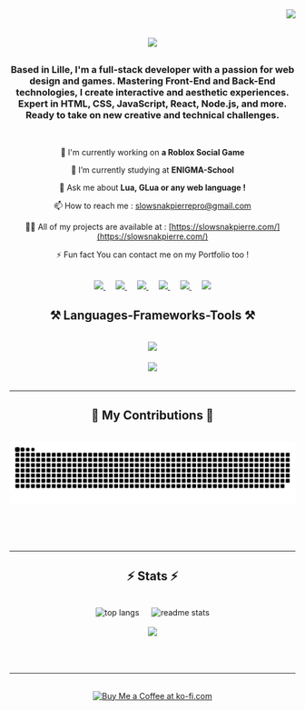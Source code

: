 <img align="right" src="https://visitor-badge.laobi.icu/badge?page_id=SlowSnakPierre.SlowSnakPierre" />

<h1 align="center">
  <img src="https://readme-typing-svg.herokuapp.com?font=Righteous&size=35&center=true&vCenter=true&width=500&height=70&duration=4000&lines=%F0%9F%91%8B+Hi+There+!;I'm+SlowSnakPierre;I'm+a+FullStack+Developper;FiveM+Developper;And+Roblox+Developper+!" />
</h1>

<h3 align="center">
  Based in Lille, I'm a full-stack developer with a passion for web design and games. Mastering Front-End and Back-End technologies, I create interactive and aesthetic experiences. Expert in HTML, CSS, JavaScript, React, Node.js, and more. Ready to take on new creative and technical challenges.
</h3>

<br />

<div align="center">

🔭 I'm currently working on **a Roblox Social Game**

🌱 I’m currently studying at **ENIGMA-School**

💬 Ask me about **Lua, GLua or any web language !**

📫 How to reach me : [slowsnakpierrepro@gmail.com](mailto://slowsnakpierrepro@gmail.com)

👨‍💻 All of my projects are available at : [https://slowsnakpierre.com/](https://slowsnakpierre.com/)

⚡ Fun fact You can contact me on my Portfolio too !

</div>
<br>
<div align="center">
  <a href="https://www.youtube.com/@slowsnakpierre" target="_blank">
    <img src="https://img.shields.io/badge/YouTube-FF0000?style=for-the-badge&logo=youtube&logoColor=white" />
  </a>&emsp;
  <a href="https://www.twitch.tv/devslowsnakpierre" target="_blank">
    <img src="https://img.shields.io/badge/Twitch-9146FF?style=for-the-badge&logo=twitch&logoColor=white" />
  </a>&emsp;
  <a href="https://discord.gg/TDCan9U9UA" target="_blank">
    <img src="https://img.shields.io/badge/Discord-5865F2?style=for-the-badge&logo=discord&logoColor=white" />
  </a>&emsp;
  <a href="https://twitter.com/slowsnakpi95886" target="_blank">
    <img src="https://img.shields.io/badge/Twitter-1DA1F2?style=for-the-badge&logo=twitter&logoColor=white" />
  </a>&emsp;
  <a href="mailto:slowsnakpierrepro@gmail.com">
    <img src="https://img.shields.io/badge/Gmail-333333?style=for-the-badge&logo=gmail&logoColor=red" />
  </a>&emsp;
  <a href="https://slowsnakpierre.com/" target="_blank">
     <img src="https://img.shields.io/badge/Portfolio-FF1B2D?style=for-the-badge&logo=todoist&logoColor=white" />
  </a>
</div>

<h2 align="center">⚒️ Languages-Frameworks-Tools ⚒️</h2>
<br/>
<div align="center">
    <img src="https://skillicons.dev/icons?i=react,html,css,vscode,github,figma,tailwind,git,lua" />
    <br />
    <br />
    <img src="https://skillicons.dev/icons?i=nodejs,python,javascript,typescript,express,c,java,nextjs,mysql" /><br>
</div>

<br/>
<hr/>

<div align="center">
  <h2>🐍 My Contributions 🐍</h2>
  <br>
  <img alt="snake eating my contributions" src="https://raw.githubusercontent.com/slowsnakpierre/slowsnakpierre/output/github-contribution-grid-snake.svg" />
  
  <br/><br/><br/>
</div>

<hr/>

<h2 align="center">⚡ Stats ⚡</h2>
<br>
<div align=center>
  <img src="https://readme-stats-eight-khaki.vercel.app/api/top-langs/?username=slowsnakpierre&hide=HTML&langs_count=8&layout=compact&theme=react&border_radius=12&size_weight=0.5&count_weight=0.5&exclude_repo=github-readme-stats" alt="top langs" />
  &emsp;
  <img src="https://readme-stats-eight-khaki.vercel.app/api?username=slowsnakpierre&count_private=true&show_icons=true&theme=react&rank_icon=github&border_radius=12" alt="readme stats" />
  <br />
  <br />
  <img src="https://github-profile-trophy.vercel.app/?username=slowsnakpierre" />
</div>

<br/><br/>

<hr/>

<br/>

<div align="center">
  <a href='https://ko-fi.com/J3J5VWC7G' target='_blank'><img height='64' style='border:0px;height:64px;' src='https://storage.ko-fi.com/cdn/kofi1.png?v=3' border='0' alt='Buy Me a Coffee at ko-fi.com' /></a>
</div>

<br/>
